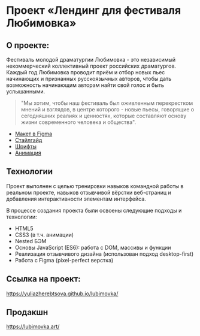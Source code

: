 # Проект «Лендинг для фестиваля Любимовка»‎

## О проекте:
Фестиваль молодой драматургии Любимовка - это независимый некоммерческий коллективный проект российских драматургов.
Каждый год Любимовка проводит приём и отбор новых пьес начинающих и признанных русскоязычных авторов, чтобы дать возможность начинающим авторам найти свой голос и быть услышанными.
> "Мы хотим, чтобы наш фестиваль был оживленным перекрестком мнений и взглядов, в центре которого - новые пьесы, говорящие о сегодняшних реалиях и ценностях, которые составляют основу жизни современного человека и общества".

* [Макет в Figma](https://www.figma.com/file/DEeW2FE3pJiQ407zqx4C9B/Lubimovka?node-id=0%3A1)
* [Стайлгайд](https://www.figma.com/proto/zpyHTGb3aKiAbpJJoIVqQ2/lubimovka?page-id=822%3A11417&node-id=859%3A13873&viewport=11728%2C2764%2C1.1076146364212036&scaling=min-zoom&starting-point-node-id=859%3A13873&hide-ui=1)
* [Шрифты](https://disk.yandex.ru/d/y6n_lGW1ubQIKQ)
* [Анимация](https://disk.yandex.ru/d/spIhtF312wOO9Q)


## Технологии
Проект выполнен с целью тренировки навыков командной работы в реальном проекте, навыков отзывчивой вёрстки веб-страниц и добавления интерактивности элементам интерфейса.

В процессе создания проекта были освоены следующие подходы и технологии:
* HTML5
* CSS3 (в т.ч. анимации)
* Nested БЭМ
* Основы JavaScript (ES6): работа с DOM, массивы и функции
* Реализация отзывчивого дизайна (использован подход desktop-first)
* Работа с Figma (pixel-perfect верстка)

## Ссылка на проект:

https://yuliazherebtsova.github.io/lubimovka/

## Продакшн

https://lubimovka.art/
